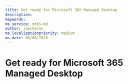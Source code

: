 ```yaml
---
title: Get ready for Microsoft 365 Managed Desktop
description:  
keywords: 
ms.service: m365-md
author: jdeckerms
ms.localizationpriority: medium
ms.date: 06/06/2018
---
```


# Get ready for Microsoft 365 Managed Desktop